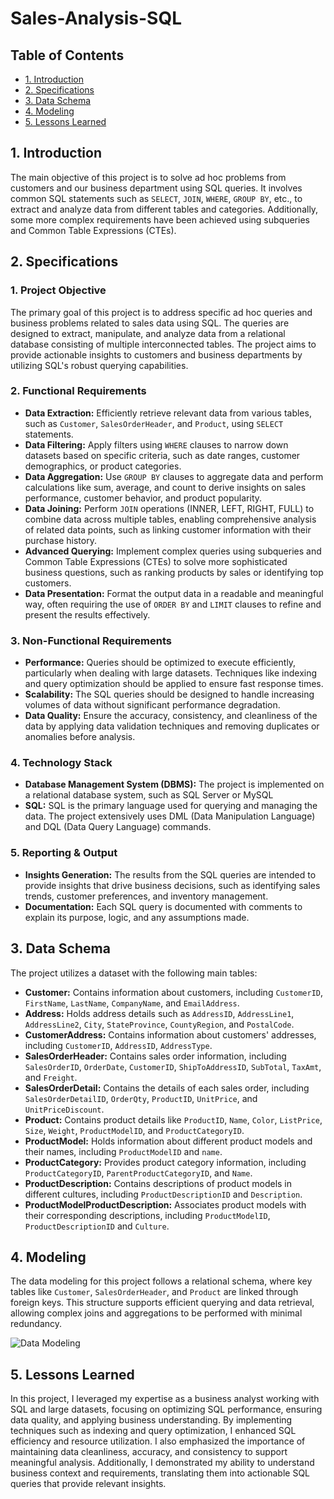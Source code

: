 # Sales-Analysis-SQL

## Table of Contents
- [1. Introduction](#1-introduction)
- [2. Specifications](#2-specifications)
- [3. Data Schema](#3-data-schema)
- [4. Modeling](#4-modeling)
- [5. Lessons Learned](#5-lessons-learned)

## 1. Introduction

The main objective of this project is to solve ad hoc problems from customers and our business department using SQL queries. It involves common SQL statements such as `SELECT`, `JOIN`, `WHERE`, `GROUP BY`, etc., to extract and analyze data from different tables and categories. Additionally, some more complex requirements have been achieved using subqueries and Common Table Expressions (CTEs).

## 2. Specifications

### 1. Project Objective
The primary goal of this project is to address specific ad hoc queries and business problems related to sales data using SQL. The queries are designed to extract, manipulate, and analyze data from a relational database consisting of multiple interconnected tables. The project aims to provide actionable insights to customers and business departments by utilizing SQL's robust querying capabilities.

### 2. Functional Requirements
- **Data Extraction:** Efficiently retrieve relevant data from various tables, such as `Customer`, `SalesOrderHeader`, and `Product`, using `SELECT` statements.
- **Data Filtering:** Apply filters using `WHERE` clauses to narrow down datasets based on specific criteria, such as date ranges, customer demographics, or product categories.
- **Data Aggregation:** Use `GROUP BY` clauses to aggregate data and perform calculations like sum, average, and count to derive insights on sales performance, customer behavior, and product popularity.
- **Data Joining:** Perform `JOIN` operations (INNER, LEFT, RIGHT, FULL) to combine data across multiple tables, enabling comprehensive analysis of related data points, such as linking customer information with their purchase history.
- **Advanced Querying:** Implement complex queries using subqueries and Common Table Expressions (CTEs) to solve more sophisticated business questions, such as ranking products by sales or identifying top customers.
- **Data Presentation:** Format the output data in a readable and meaningful way, often requiring the use of `ORDER BY` and `LIMIT` clauses to refine and present the results effectively.

### 3. Non-Functional Requirements
- **Performance:** Queries should be optimized to execute efficiently, particularly when dealing with large datasets. Techniques like indexing and query optimization should be applied to ensure fast response times.
- **Scalability:** The SQL queries should be designed to handle increasing volumes of data without significant performance degradation.
- **Data Quality:** Ensure the accuracy, consistency, and cleanliness of the data by applying data validation techniques and removing duplicates or anomalies before analysis.

### 4. Technology Stack
- **Database Management System (DBMS):** The project is implemented on a relational database system, such as SQL Server or MySQL
- **SQL:** SQL is the primary language used for querying and managing the data. The project extensively uses DML (Data Manipulation Language) and DQL (Data Query Language) commands.

### 5. Reporting & Output
- **Insights Generation:** The results from the SQL queries are intended to provide insights that drive business decisions, such as identifying sales trends, customer preferences, and inventory management.
- **Documentation:** Each SQL query is documented with comments to explain its purpose, logic, and any assumptions made.

## 3. Data Schema

The project utilizes a dataset with the following main tables:

- **Customer:** Contains information about customers, including `CustomerID`, `FirstName`, `LastName`, `CompanyName`, and `EmailAddress`.
- **Address:** Holds address details such as `AddressID`, `AddressLine1`, `AddressLine2`, `City`, `StateProvince`, `CountyRegion`, and `PostalCode`.
- **CustomerAddress:** Contains information about customers' addresses, including `CustomerID`, `AddressID`, `AddressType`.
- **SalesOrderHeader:** Contains sales order information, including `SalesOrderID`, `OrderDate`, `CustomerID`, `ShipToAddressID`, `SubTotal`, `TaxAmt`, and `Freight`.
- **SalesOrderDetail:** Contains the details of each sales order, including `SalesOrderDetailID`, `OrderQty`, `ProductID`, `UnitPrice`, and `UnitPriceDiscount`.
- **Product:** Contains product details like `ProductID`, `Name`, `Color`, `ListPrice`, `Size`, `Weight`, `ProductModelID`, and `ProductCategoryID`.
- **ProductModel:** Holds information about different product models and their names, including `ProductModelID` and `name`.
- **ProductCategory:** Provides product category information, including `ProductCategoryID`, `ParentProductCategoryID`, and `Name`.
- **ProductDescription:** Contains descriptions of product models in different cultures, including `ProductDescriptionID` and `Description`.
- **ProductModelProductDescription:** Associates product models with their corresponding descriptions, including `ProductModelID`, `ProductDescriptionID` and `Culture`.

## 4. Modeling

The data modeling for this project follows a relational schema, where key tables like `Customer`, `SalesOrderHeader`, and `Product` are linked through foreign keys. This structure supports efficient querying and data retrieval, allowing complex joins and aggregations to be performed with minimal redundancy. 

![Data Modeling](https://github.com/user-attachments/assets/4f58b234-dfad-4eef-b1a2-7495d0da9797)

## 5. Lessons Learned

In this project, I leveraged my expertise as a business analyst working with SQL and large datasets, focusing on optimizing SQL performance, ensuring data quality, and applying business understanding. By implementing techniques such as indexing and query optimization, I enhanced SQL efficiency and resource utilization. I also emphasized the importance of maintaining data cleanliness, accuracy, and consistency to support meaningful analysis. Additionally, I demonstrated my ability to understand business context and requirements, translating them into actionable SQL queries that provide relevant insights.
